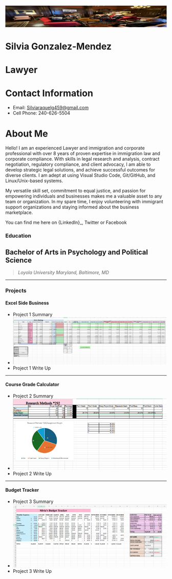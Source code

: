 ![Banner](IMG/Banner.png)

# Silvia Gonzalez-Mendez

# Lawyer

# Contact Information
- Email: Silviaraquelg459@gmail.com
- Cell Phone: 240-626-5504

# About Me
Hello! I am an experienced Lawyer and immigration and corporate professional with over 8 years of proven expertise in immigration law and corporate compliance. With skills in legal research and analysis, contract negotiation, regulatory compliance, and client advocacy, I am able to develop strategic legal solutions, and achieve successful outcomes for diverse clients. I am adept at using Visual Studio Code, Git/GitHub, and Linux/Unix-based systems.

My versatile skill set, commitment to equal justice, and passion for empowering individuals and businesses makes me a valuable asset to any team or organization. In my spare time, I enjoy volunteering with immigrant support organizations and staying informed about the business marketplace.

You can find me here on {LinkedIn}_, Twitter or Facebook 

### Education
## Bachelor of Arts in Psychology and Political Science ###
> *Loyola University Maryland, Baltimore, MD*

***
### Projects

#### Excel Side Business
 - Project 1 Summary 
 - ![Excel Side Business](IMG/Excelsidebuisness.png)
 - Project 1 Write Up

***
#### Course Grade Calculator
 - Project 2 Summary
 - ![Course Grade Calculator](IMG/coursegradecalculator.png)
 - Project 2 Write Up

***
#### Budget Tracker
 - Project 3 Summary 
 - ![Budget Tracker](IMG/budgettracker.png)
 - Project 3 Write Up


